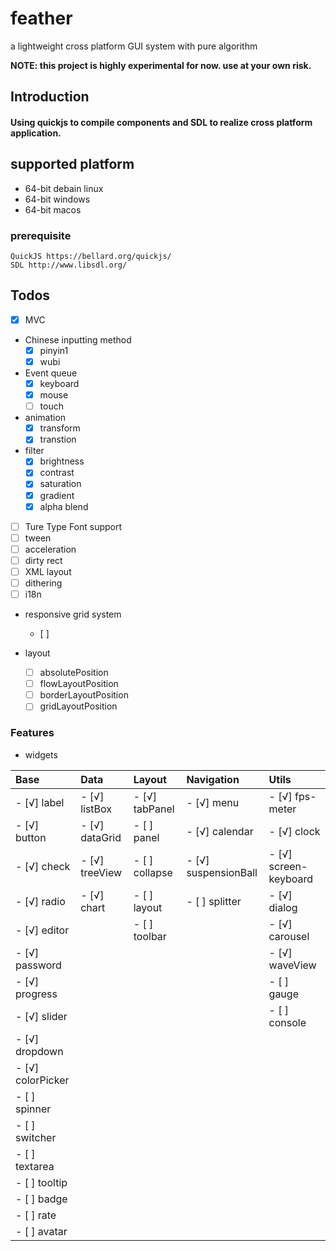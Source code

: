 # feather
a lightweight cross platform GUI system with pure algorithm

**NOTE: this project is highly experimental for now. use at your own risk.**

## Introduction
#### Using quickjs to compile components and SDL to realize cross platform application.

## supported platform
- 64-bit debain linux
- 64-bit windows
- 64-bit macos

### prerequisite
    QuickJS https://bellard.org/quickjs/
    SDL http://www.libsdl.org/

## Todos

- [x] MVC

- Chinese inputting method
    - [x] pinyin1
    - [x] wubi

- Event queue
    - [x] keyboard
    - [x] mouse
    - [ ] touch

- animation
    - [x] transform
    - [x] transtion

- filter
    - [x] brightness
    - [x] contrast
    - [x] saturation
    - [x] gradient
    - [x] alpha blend

- [ ] Ture Type Font support
- [ ] tween
- [ ] acceleration
- [ ] dirty rect
- [ ] XML layout
- [ ] dithering
- [ ] i18n

- responsive grid system
    - [ ]

- layout
    - [ ] absolutePosition
    - [ ] flowLayoutPosition
    - [ ] borderLayoutPosition
    - [ ] gridLayoutPosition

### Features
- widgets

| Base                  | Data                  | Layout                | Navigation            | Utils                 |
|  :------------------- |  :------------------- |  :------------------- |  :------------------- |  :------------------- |
|- [√] label            |- [√] listBox          |- [√] tabPanel         |- [√] menu             |- [√] fps-meter        |
|- [√] button           |- [√] dataGrid         |- [ ] panel            |- [√] calendar         |- [√] clock            |
|- [√] check            |- [√] treeView         |- [ ] collapse         |- [√] suspensionBall   |- [√] screen-keyboard  |
|- [√] radio            |- [√] chart            |- [ ] layout           |- [ ] splitter         |- [√] dialog           |
|- [√] editor           |                       |- [ ] toolbar          |                       |- [√] carousel         |
|- [√] password         |                       |                       |                       |- [√] waveView         |
|- [√] progress         |                       |                       |                       |- [ ] gauge            |
|- [√] slider           |                       |                       |                       |- [ ] console          |
|- [√] dropdown         |                       |                       |                       |                       |
|- [√] colorPicker      |                       |                       |                       |                       |
|- [ ] spinner          |                       |                       |                       |                       |
|- [ ] switcher         |                       |                       |                       |                       |
|- [ ] textarea         |                       |                       |                       |                       |
|- [ ] tooltip          |                       |                       |                       |                       |
|- [ ] badge            |                       |                       |                       |                       |
|- [ ] rate             |                       |                       |                       |                       |
|- [ ] avatar           |                       |                       |                       |                       |

